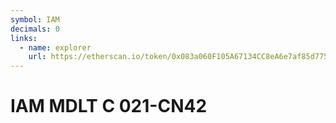 ```yaml
---
symbol: IAM
decimals: 0
links:
  - name: explorer
    url: https://etherscan.io/token/0x083a060F105A67134CC8eA6e7af85d77561AB8Bb
---
```


# IAM MDLT C 021-CN42
